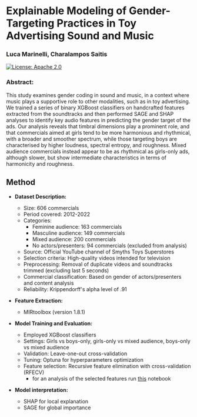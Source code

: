 # Explainable Modeling of Gender-Targeting Practices in Toy Advertising Sound and Music
### Luca Marinelli, Charalampos Saitis

[![License: Apache 2.0](https://img.shields.io/badge/License-Apache%202.0-blue.svg)](https://opensource.org/licenses/Apache-2.0)

### Abstract:
This study examines gender coding in sound and music, in a context where music plays a supportive role to other modalities, such as in toy advertising. We trained a series of binary XGBoost classifiers on handcrafted features extracted from the soundtracks and then performed SAGE and SHAP analyses to identify key audio features in predicting the gender target of the ads. Our analysis reveals that timbral dimensions play a prominent role, and that commercials aimed at girls tend to be more harmonious and rhythmical, with a broader and smoother spectrum, while those targeting boys are characterised by higher loudness, spectral entropy, and roughness. Mixed audience commercials instead appear to be as rhythmical as girls-only ads, although slower, but show intermediate characteristics in terms of harmonicity and roughness.

## Method

- **Dataset Description:**
  - Size: 606 commercials
  - Period covered: 2012-2022
  - Categories: 
    - Feminine audience: 163 commercials
    - Masculine audience: 149 commercials
    - Mixed audience: 200 commercials
    - No actors/presenters: 94 commercials (excluded from analysis)
  - Source: Official YouTube channel of Smyths Toys Superstores
  - Selection criteria: High-quality videos intended for television
  - Preprocessing: Removal of duplicate videos and soundtracks trimmed (excluding last 5 seconds)
  - Commercial classification: Based on gender of actors/presenters and content analysis
  - Reliability: Krippendorff's alpha level of .91 

- **Feature Extraction:**
  - MIRtoolbox (version 1.8.1)

- **Model Training and Evaluation:**
  - Employed XGBoost classifiers
  - Settings: Girls vs boys-only, girls-only vs mixed audience, boys-only vs mixed audience
  - Validation: Leave-one-out cross-validation
  - Tuning: Optuna for hyperparameters optimization
  - Feature selection: Recursive feature elimination with cross-validation (RFECV)
    - for an analysis of the selected features run [this](https://github.com/marinelliluca/explainable-modeling/blob/b111fd6b7882a7701e58ca0c69cfc1753ee248df/data/temp.ipynb) notebook

- **Model interpretation:**
  - SHAP for local explanation
  - SAGE for global importance

